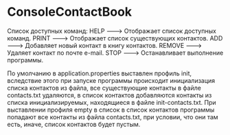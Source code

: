 # ConsoleContactBook
Список доступных команд:
HELP ---> Отображает список доступных команд.
PRINT ---> Отображает список существующих контактов.
ADD ---> Добавляет новый контакт в книгу контактов.
REMOVE ---> Удаляет контакт по почте e-mail.
STOP ---> Останавливает выполнение программы.

По умолчанию в application.properties выставлен профиль init, вследствие этого при запуске программы происходит 
инициализация списка контактов из файла, все существующие контакты в файле contacts.txt удаляются, в список контактов 
добавляются контакты из списка инициализируемых, находящиеся в файле init-contacts.txt. При выставлении профиля empty 
в список в список контактов программы попадают все контакты из файла contacts.txt, при условии, что они там есть, иначе,
список контактов будет пустым.